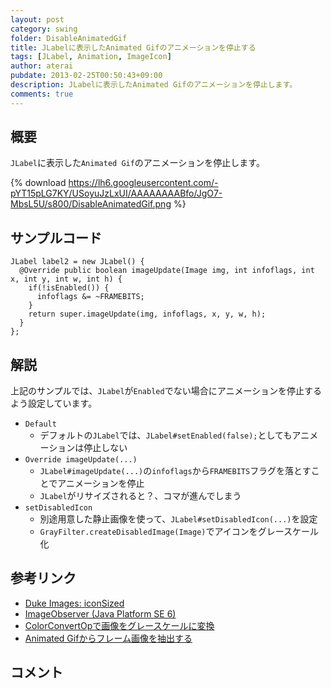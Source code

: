 ```yaml
---
layout: post
category: swing
folder: DisableAnimatedGif
title: JLabelに表示したAnimated Gifのアニメーションを停止する
tags: [JLabel, Animation, ImageIcon]
author: aterai
pubdate: 2013-02-25T00:50:43+09:00
description: JLabelに表示したAnimated Gifのアニメーションを停止します。
comments: true
---
```

## 概要
`JLabel`に表示した`Animated Gif`のアニメーションを停止します。

{% download https://lh6.googleusercontent.com/-pYT15pLG7KY/USoyuJzLxUI/AAAAAAAABfo/JgO7-MbsL5U/s800/DisableAnimatedGif.png %}

## サンプルコード
<pre class="prettyprint"><code>JLabel label2 = new JLabel() {
  @Override public boolean imageUpdate(Image img, int infoflags, int x, int y, int w, int h) {
    if(!isEnabled()) {
      infoflags &amp;= ~FRAMEBITS;
    }
    return super.imageUpdate(img, infoflags, x, y, w, h);
  }
};
</code></pre>

## 解説
上記のサンプルでは、`JLabel`が`Enabled`でない場合にアニメーションを停止するよう設定しています。

- `Default`
    - デフォルトの`JLabel`では、`JLabel#setEnabled(false);`としてもアニメーションは停止しない
- `Override imageUpdate(...)`
    - `JLabel#imageUpdate(...)`の`infoflags`から`FRAMEBITS`フラグを落とすことでアニメーションを停止
    - `JLabel`がリサイズされると？、コマが進んでしまう
- `setDisabledIcon`
    - 別途用意した静止画像を使って、`JLabel#setDisabledIcon(...)`を設定
    - `GrayFilter.createDisabledImage(Image)`でアイコンをグレースケール化

<!-- dummy comment line for breaking list -->

## 参考リンク
- [Duke Images: iconSized](http://duke.kenai.com/iconSized/index.html)
- [ImageObserver (Java Platform SE 6)](http://docs.oracle.com/javase/jp/6/api/java/awt/image/ImageObserver.html)
- [ColorConvertOpで画像をグレースケールに変換](http://ateraimemo.com/Swing/ColorConvertOp.html)
- [Animated Gifからフレーム画像を抽出する](http://ateraimemo.com/Swing/ExtractFramesFromAnimatedGif.html)

<!-- dummy comment line for breaking list -->

## コメント
